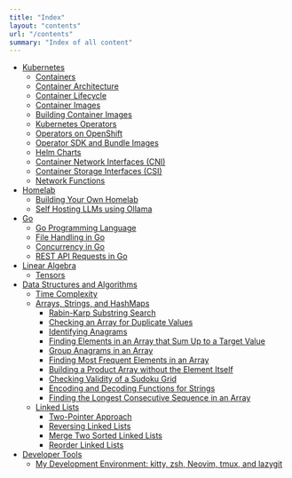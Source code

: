 ```yaml
---
title: "Index"
layout: "contents"
url: "/contents"
summary: "Index of all content"
---
```


-  <a target=_blank href="/posts/kubernetes/">Kubernetes</a>
    -  <a target=_blank href="/posts/kubernetes/containers/">Containers</a>
    -  <a target=_blank href="/posts/kubernetes/container-architecture/">Container Architecture</a>
    -  <a target=_blank href="/posts/kubernetes/container-lifecycle/">Container Lifecycle</a>
    -  <a target=_blank href="/posts/kubernetes/container-images/">Container Images</a>
    -  <a target=_blank href="/posts/kubernetes/building-container-images/">Building Container Images</a>
    -  <a target=_blank href="/posts/kubernetes/kubernetes-operators/">Kubernetes Operators</a>
    -  <a target=_blank href="/posts/kubernetes/operators-on-openshift/">Operators on OpenShift</a>
    -  <a target=_blank href="/posts/kubernetes/operator-sdk/">Operator SDK and Bundle Images</a>
    -  <a target=_blank href="/posts/kubernetes/helm-charts/">Helm Charts</a>
    -  <a target=_blank href="/posts/kubernetes/container-network-interfaces/">Container Network Interfaces (CNI)</a>
    -  <a target=_blank href="/posts/kubernetes/container-storage-interfaces/">Container Storage Interfaces (CSI)</a>
    -  <a target=_blank href="/posts/kubernetes/network-functions/">Network Functions</a>
-  <a target=_blank href="/posts/homelab/">Homelab</a>
    -  <a target=_blank href="/posts/homelab/building-your-own-homelab/">Building Your Own Homelab</a>
    -  <a target=_blank href="/posts/homelab/self-hosting-ollama/">Self Hosting LLMs using Ollama</a>
-  <a target=_blank href="/posts/go/">Go</a>
    -  <a target=_blank href="/posts/go/go-programming-language/">Go Programming Language</a>
    -  <a target=_blank href="/posts/go/file-handling-in-go/">File Handling in Go</a>
    -  <a target=_blank href="/posts/go/concurrency-in-go/">Concurrency in Go</a>
    -  <a target=_blank href="/posts/go/rest-api-requests-in-go/">REST API Requests in Go</a>
-  <a target=_blank href="/posts/linear-algebra/">Linear Algebra</a>
    -  <a target=_blank href="/posts/linear-algebra/tensors/">Tensors</a>
-  <a target=_blank href="/posts/dsa/">Data Structures and Algorithms</a>
    -  <a target=_blank href="/posts/dsa/time-complexity/">Time Complexity</a>
    -  <a target=_blank href="/posts/dsa/arrays-strings-hashmaps/">Arrays, Strings, and HashMaps</a>
        *  <a target=_blank href="/posts/dsa/rabin-karp-substring-search/">Rabin-Karp Substring Search</a>
        *  <a target=_blank href="/posts/dsa/contains-duplicate/">Checking an Array for Duplicate Values</a>
        *  <a target=_blank href="/posts/dsa/is-anagram/">Identifying Anagrams</a>
        *  <a target=_blank href="/posts/dsa/two-sums/">Finding Elements in an Array that Sum Up to a Target Value</a>
        *  <a target=_blank href="/posts/dsa/group-anagrams/">Group Anagrams in an Array</a>
        *  <a target=_blank href="/posts/dsa/top-k-frequent/">Finding Most Frequent Elements in an Array</a>
        *  <a target=_blank href="/posts/dsa/product-except-self/">Building a Product Array without the Element Itself</a>
        *  <a target=_blank href="/posts/dsa/is-valid-sudoku/">Checking Validity of a Sudoku Grid</a>
        *  <a target=_blank href="/posts/dsa/encoding-and-decoding-strings/">Encoding and Decoding Functions for Strings</a>
        *  <a target=_blank href="/posts/dsa/longest-consecutive/">Finding the Longest Consecutive Sequence in an Array</a>
    -  <a target=_blank href="/posts/dsa/linked-lists/">Linked Lists</a>
        *  <a target=_blank href="/posts/dsa/two-pointers-approach/">Two-Pointer Approach</a>
        *  <a target=_blank href="/posts/dsa/reverse-linked-lists/">Reversing Linked Lists</a>
        *  <a target=_blank href="/posts/dsa/merge-sorted-linked-lists/">Merge Two Sorted Linked Lists</a>
        *  <a target=_blank href="/posts/dsa/reorder-linked-list/">Reorder Linked Lists</a>
-  <a target=_blank href="/posts/developer-tools/">Developer Tools</a>  
    -  <a target=_blank href="/posts/developer-tools/my-development-environment/">My Development Environment: kitty, zsh, Neovim, tmux, and lazygit</a>
